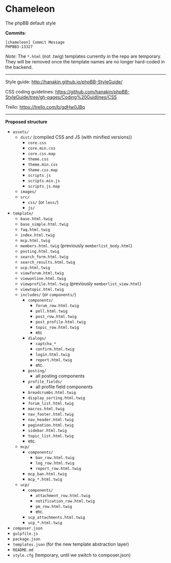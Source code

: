 Chameleon
=========

The phpBB default style

__Commits__:
````
[chameleon] Commit Message
PHPBB3-13327
````

_Note_: The `*.html` (not .twig) templates currently in the repo are temporary. They will be removed once the template names are no longer hard-coded in the backend.

---------

Style guide: http://hanakin.github.io/phpBB-StyleGuide/

CSS coding guidelines: https://github.com/hanakin/phpBB-StyleGuide/tree/gh-pages/Coding%20Guidlines/CSS

Trello: https://trello.com/b/gdHw0JBq

---------

__Proposed structure__
- `assets/`
  - `dist/` (compiled CSS and JS (with minified versions))
    - `core.css`
    - `core.min.css`
    - `core.css.map`
    - `theme.css`
    - `theme.min.css`
    - `theme.css.map`
    - `scripts.js`
    - `scripts.min.js`
    - `scripts.js.map`
  - `images/`
  - `src/`
	- `css/` (or `less/`)
	- `js/`
- `template/`
  - `base.html.twig`
  - `base_simple.html.twig`
  - `faq.html.twig`
  - `index.html.twig`
  - `mcp.html.twig`
  - `members.html.twig` (previously `memberlist_body.html`)
  - `posting.html.twig`
  - `search_form.html.twig`
  - `search_results.html.twig`
  - `ucp.html.twig`
  - `viewforum.html.twig`
  - `viewonline.html.twig`
  - `viewprofile.html.twig` (previously `memberlist_view.html`)
  - `viewtopic.html.twig`
  - `includes/` (or `components/`)
    - `components/`
      - `forum_row.html.twig`
      - `poll.html.twig`
      - `post_row.html.twig`
      - `post_profile.html.twig`
      - `topic_row.html.twig`
      - etc
    - `dialogs/`
      - `captcha_*`
      - `confirm.html.twig`
      - `login.html.twig`
      - `report.html.twig`
      - etc.
    - `posting/`
      - all posting components
    - `profile_fields/`
      - all profile field components
    - `breadcrumbs.html.twig`
    - `display_sorting.html.twig`
    - `forum_list.html.twig`
    - `macros.html.twig`
    - `nav_footer.html.twig`
    - `nav_header.html.twig`
    - `pagination.html.twig`
    - `sidebar.html.twig`
    - `topic_list.html.twig`
    - etc.
  - `mcp/`
    - `components/`
      - `ban_row.html.twig`
      - `log_row.html.twig`
      - `report_row.html.twig`
    - `mcp_ban.html.twig`
    - `mcp_*.html.twig`
  - `ucp/`
    - `components/`
      - `attachment_row.html.twig`
      - `notification_row.html.twig`
      - `pm_row.html.twig`
      - etc.
    - `ucp_attachments.html.twig`
    - `ucp_*.html.twig`
- `composer.json`
- `gulpfile.js`
- `package.json`
- `templates.json` (for the new template abstraction layer)
- `README.md`
- `style.cfg` (temporary, until we switch to composer.json)
